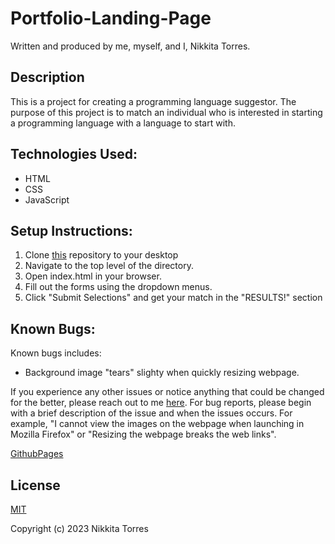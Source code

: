 # Portfolio-Landing-Page

Written and produced by me, myself, and I, Nikkita Torres.

## Description

This is a project for creating a programming language suggestor. The purpose of this project is to match an individual who is interested in starting a programming language with a language to start with.

## Technologies Used:

* HTML
* CSS
* JavaScript

## Setup Instructions:

1. Clone [this](https://github.com/NikkitaTorres/Language-Suggestor.git) repository to your desktop
2. Navigate to the top level of the directory.
3. Open index.html in your browser.
4. Fill out the forms using the dropdown menus.
5. Click "Submit Selections" and get your match in the "RESULTS!" section

## Known Bugs:

Known bugs includes: 

* Background image "tears" slighty when quickly resizing webpage.

If you experience any other issues or notice anything that could be changed for the better, please reach out to me [here](nikkitatorres@yahoo.com). For bug reports, please begin with a brief description of the issue and when the issues occurs. For example, "I cannot view the images on the webpage when launching in Mozilla Firefox" or "Resizing the webpage breaks the web links".

[GithubPages](https://nikkitatorres.github.io/Portfolio-Landing-Page/)

## License

[MIT](https://en.wikipedia.org/wiki/MIT_License)

Copyright (c) 2023 Nikkita Torres